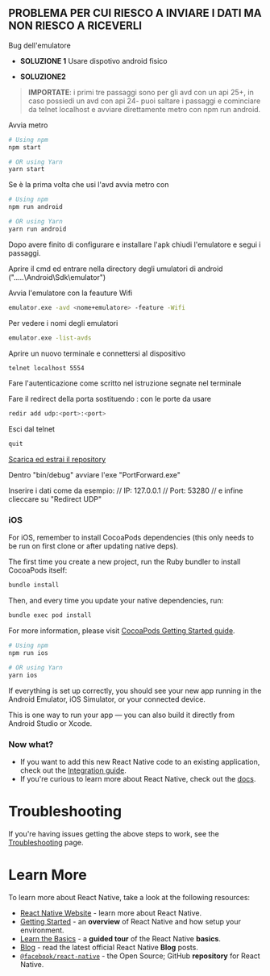 ##  PROBLEMA PER CUI RIESCO A INVIARE I DATI MA NON RIESCO A RICEVERLI
Bug dell'emulatore

- **SOLUZIONE 1**
Usare dispotivo android fisico

- **SOLUZIONE2**
> **IMPORTATE**: i primi tre passaggi sono per gli avd con un api 25+, in caso possiedi un avd con api 24- puoi saltare i passaggi e cominciare da telnet localhost e avviare direttamente metro con npm run android.

Avvia metro

```sh
# Using npm
npm start 

# OR using Yarn
yarn start
```
Se è la prima volta che usi l'avd avvia metro con 

```sh
# Using npm
npm run android 

# OR using Yarn
yarn run android
```

Dopo avere finito di configurare e installare l'apk chiudi l'emulatore e segui i passaggi.

Aprire il cmd ed entrare nella directory degli umulatori di android (".....\Android\Sdk\emulator")

Avvia l'emulatore con la feauture Wifi 

```sh
emulator.exe -avd <nome+emulatore> -feature -Wifi
```

Per vedere i nomi degli emulatori

```sh
emulator.exe -list-avds
```

Aprire un nuovo terminale e connettersi al dispositivo 

```sh
telnet localhost 5554
```
Fare l'autenticazione come scritto nel istruzione segnate nel terminale

Fare il redirect della porta sostituendo <port>:<port> con le porte da usare

```sh
redir add udp:<port>:<port>
```

Esci dal telnet

```sh
quit
```

[Scarica ed estrai il repository](https://github.com/danidis91/Port-forward-UDP)

Dentro "bin/debug" avviare l'exe "PortForward.exe"

Inserire i dati come da esempio:
//    IP: 127.0.0.1
//    Port: 53280
//    e infine clieccare su "Redirect UDP"


### iOS

For iOS, remember to install CocoaPods dependencies (this only needs to be run on first clone or after updating native deps).

The first time you create a new project, run the Ruby bundler to install CocoaPods itself:

```sh
bundle install
```

Then, and every time you update your native dependencies, run:

```sh
bundle exec pod install
```

For more information, please visit [CocoaPods Getting Started guide](https://guides.cocoapods.org/using/getting-started.html).

```sh
# Using npm
npm run ios

# OR using Yarn
yarn ios
```

If everything is set up correctly, you should see your new app running in the Android Emulator, iOS Simulator, or your connected device.

This is one way to run your app — you can also build it directly from Android Studio or Xcode.

### Now what?

- If you want to add this new React Native code to an existing application, check out the [Integration guide](https://reactnative.dev/docs/integration-with-existing-apps).
- If you're curious to learn more about React Native, check out the [docs](https://reactnative.dev/docs/getting-started).

# Troubleshooting

If you're having issues getting the above steps to work, see the [Troubleshooting](https://reactnative.dev/docs/troubleshooting) page.

# Learn More

To learn more about React Native, take a look at the following resources:

- [React Native Website](https://reactnative.dev) - learn more about React Native.
- [Getting Started](https://reactnative.dev/docs/environment-setup) - an **overview** of React Native and how setup your environment.
- [Learn the Basics](https://reactnative.dev/docs/getting-started) - a **guided tour** of the React Native **basics**.
- [Blog](https://reactnative.dev/blog) - read the latest official React Native **Blog** posts.
- [`@facebook/react-native`](https://github.com/facebook/react-native) - the Open Source; GitHub **repository** for React Native.

